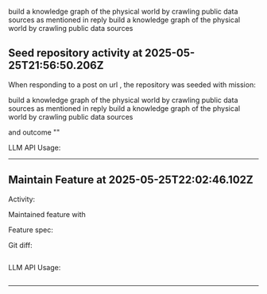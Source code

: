 build a knowledge graph of the physical world by crawling public data sources as mentioned in reply build a knowledge graph of the physical world by crawling public data sources
## Seed repository activity at 2025-05-25T21:56:50.206Z

When responding to a post on url , the repository was seeded with mission:

build a knowledge graph of the physical world by crawling public data sources as mentioned in reply build a knowledge graph of the physical world by crawling public data sources

and outcome ""

LLM API Usage:

---

## Maintain Feature at 2025-05-25T22:02:46.102Z

Activity:

Maintained feature  with

Feature spec:



Git diff:
```diff

```

LLM API Usage:
```json

```

---